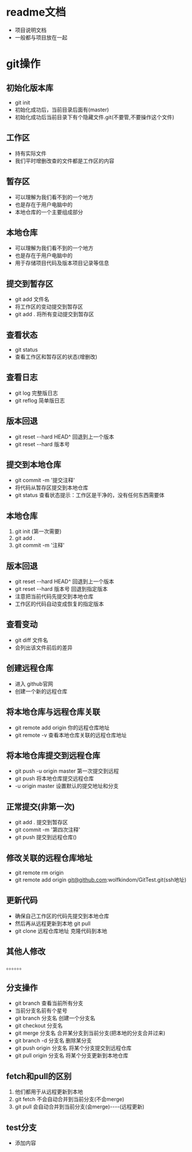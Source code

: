 # readme文档
- 项目说明文档
- 一般都与项目放在一起

# git操作

## 初始化版本库
- git init
- 初始化成功后，当前目录后面有(master)
- 初始化成功后当前目录下有个隐藏文件.git(不要管,不要操作这个文件)

## 工作区
- 持有实际文件
- 我们平时增删改查的文件都是工作区的内容

## 暂存区
- 可以理解为我们看不到的一个地方
- 也是存在于用户电脑中的
- 本地仓库的一个主要组成部分

## 本地仓库
- 可以理解为我们看不到的一个地方
- 也是存在于用户电脑中的
- 用于存储项目代码及版本项目记录等信息

## 提交到暂存区
- git add 文件名
- 将工作区的变动提交到暂存区
- git add .  将所有变动提交到暂存区

## 查看状态
- git status
- 查看工作区和暂存区的状态(增删改)

## 查看日志
- git log      完整版日志
- git reflog   简单版日志

## 版本回退
- git reset --hard HEAD^ 回退到上一个版本
- git reset --hard 版本号

## 提交到本地仓库
- git commit -m '提交注释'
- 将代码从暂存区提交到本地仓库
- git status 查看状态提示：工作区是干净的，没有任何东西需要体

## 本地仓库
1. git init (第一次需要)
2. git add .
3. git commit -m '注释'

## 版本回退
- git reset --hard HEAD^  回退到上一个版本
- git reset --hard 版本号 回退到指定版本
- 注意把当前代码先提交到本地仓库
- 工作区的代码自动变成恢复的指定版本

## 查看变动
- git diff 文件名
- 会列出该文件前后的差异

## 创建远程仓库
- 进入 github官网
- 创建一个新的远程仓库

## 将本地仓库与远程仓库关联
- git remote add origin 你的远程仓库地址
- git remote -v 查看本地仓库关联的远程仓库地址

## 将本地仓库提交到远程仓库
- git push -u origin master 第一次提交到远程
- git push 将本地仓库提交远程仓库
- -u origin master 设置默认的提交地址和分支

## 正常提交(非第一次)
- git add . 提交到暂存区
- git commit -m '第四次注释'
- git push 提交到远程仓库()

## 修改关联的远程仓库地址
- git remote rm origin
- git remote add origin git@github.com:wolfkindom/GitTest.git(ssh地址)

## 更新代码
- 确保自己工作区的代码先提交到本地仓库
- 然后再从远程更新到本地 git pull
- git clone 远程仓库地址 克隆代码到本地

## 其他人修改
。。。。。。

## 分支操作
- git branch 查看当前所有分支
- 当前分支名前有个星号
- git branch 分支名 创建一个分支名
- git checkout 分支名
- git merge 分支名 合并某分支到当前分支(把本地的分支合并过来)
- git branch -d 分支名 删除某分支
- git push origin 分支名 将某个分支提交到远程仓库
- git pull origin 分支名 将某个分支更新到本地仓库

## fetch和pull的区别
1. 他们都用于从远程更新到本地
2. git fetch 不会自动合并到当前分支(不会merge)
3. git pull 会自动合并到当前分支(会merge)----(远程更新)

## test分支
- 添加内容
